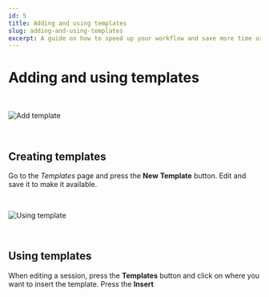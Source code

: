 ```yaml
---
id: 5
title: Adding and using templates
slug: adding-and-using-templates
excerpt: A guide on how to speed up your workflow and save more time using templates.
---
```

# Adding and using templates

<br>

![Add template](/help-img/5a.gif)

<br>

## Creating templates

Go to the _Templates_ page and press the **New** **Template** button. Edit and save it to make it available.

<br>

![Using template](/help-img/5b.gif)

<br>

## Using templates

When editing a session, press the **Templates** button and click on where you want to insert the template. Press the **Insert <template name>** button to add it.
